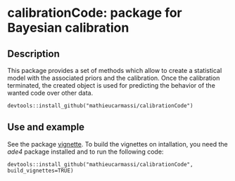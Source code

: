 # calibrationCode: package for Bayesian calibration

## Description

This package provides a set of methods which allow to create a statistical model with the associated priors and the calibration. Once the calibration terminated, the created object is used for predicting the behavior of the wanted code over other data.

```
devtools::install_github("mathieucarmassi/calibrationCode")
```

## Use and example

See the package [vignette](https://github.com/mathieucarmassi/calibrationCode/blob/master/vignettes/introduction.Rmd). To build the vignettes on intallation, you need the *ade4* package installed and to run the following code:

```
devtools::install_github("mathieucarmassi/calibrationCode", build_vignettes=TRUE)
```
